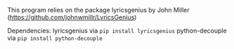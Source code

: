 This program relies on the package lyricsgenius by John Miller (https://github.com/johnwmillr/LyricsGenius)

Dependencies:
lyricsgenius via `pip install lyricsgenius`
python-decouple via `pip install python-decouple`
